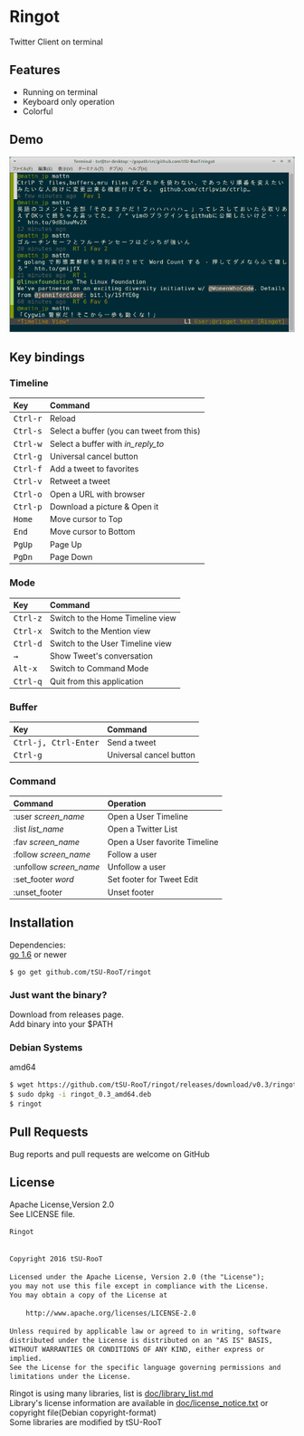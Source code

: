 # Ringot
Twitter Client on terminal  

## Features

* Running on terminal
* Keyboard only operation
* Colorful

## Demo

![Demo](doc/pict/demo01.gif)

## Key bindings

### Timeline

|Key|Command|
|:---|:---|
|<kbd>Ctrl-r</kbd>|Reload|
|<kbd>Ctrl-s</kbd>|Select a buffer (you can tweet from this) |
|<kbd>Ctrl-w</kbd>|Select a buffer with *in_reply_to* |
|<kbd>Ctrl-g</kbd>|Universal cancel button |
|<kbd>Ctrl-f</kbd>|Add a tweet to favorites|
|<kbd>Ctrl-v</kbd>|Retweet a tweet|
|<kbd>Ctrl-o</kbd>|Open a URL with browser|
|<kbd>Ctrl-p</kbd>|Download a picture & Open it|
|<kbd>Home</kbd>|Move cursor to Top|
|<kbd>End</kbd> |Move cursor to Bottom|
|<kbd>PgUp</kbd>|Page Up|
|<kbd>PgDn</kbd>|Page Down|

### Mode
|Key|Command|
|:---|:---|
|<kbd>Ctrl-z</kbd>|Switch to the Home Timeline view |
|<kbd>Ctrl-x</kbd>|Switch to the Mention view |
|<kbd>Ctrl-d</kbd>|Switch to the User Timeline view |
|<kbd>→</kbd>|Show Tweet's conversation |
|<kbd>Alt-x</kbd>|Switch to Command Mode |
|<kbd>Ctrl-q</kbd>|Quit from this application |

### Buffer
|Key|Command|
|:---|:---|
|<kbd>Ctrl-j, Ctrl-Enter</kbd>|Send a tweet |
|<kbd>Ctrl-g</kbd>|Universal cancel button |

### Command
|Command|Operation|
|:---|:---|
|:user *screen_name*|Open a User Timeline |
|:list *list_name*|Open a Twitter List |
|:fav *screen_name*|Open a User favorite Timeline |
|:follow *screen_name*|Follow a user|
|:unfollow *screen_name*|Unfollow a user|
|:set_footer *word*|Set footer for Tweet Edit|
|:unset_footer |Unset footer|

## Installation
Dependencies:  
[go 1.6](https://golang.org/) or newer

```
$ go get github.com/tSU-RooT/ringot
```

### Just want the binary?
Download from releases page.  
Add binary into your $PATH  

### Debian Systems

amd64
```bash
$ wget https://github.com/tSU-RooT/ringot/releases/download/v0.3/ringot_0.3_amd64.deb
$ sudo dpkg -i ringot_0.3_amd64.deb
$ ringot
```


## Pull Requests
Bug reports and pull requests are welcome on GitHub

## License
Apache License,Version 2.0  
See LICENSE file.  

```
Ringot


Copyright 2016 tSU-RooT

Licensed under the Apache License, Version 2.0 (the "License");
you may not use this file except in compliance with the License.
You may obtain a copy of the License at

    http://www.apache.org/licenses/LICENSE-2.0

Unless required by applicable law or agreed to in writing, software
distributed under the License is distributed on an "AS IS" BASIS,
WITHOUT WARRANTIES OR CONDITIONS OF ANY KIND, either express or implied.
See the License for the specific language governing permissions and
limitations under the License.
```

Ringot is using many libraries, list is [doc/library_list.md](doc/library_list.md)  
Library's license information are available in [doc/license_notice.txt](doc/license_notice.txt) or copyright file(Debian copyright-format)  
Some libraries are modified by tSU-RooT  
